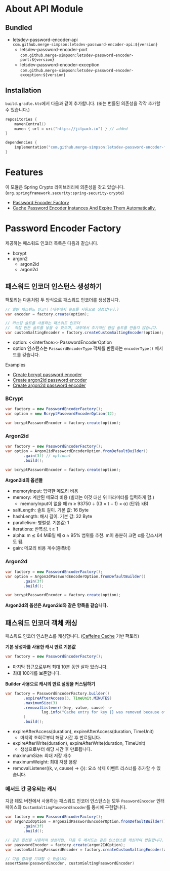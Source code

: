 # About API Module

## Bundled

- letsdev-password-encoder-api  
  `com.github.merge-simpson:letsdev-password-encoder-api:${version}`
  - letsdev-password-encoder-port  
    `com.github.merge-simpson:letsdev-password-encoder-port:${version}`
  - letsdev-password-encoder-exception  
    `com.github.merge-simpson:letsdev-password-encoder-exception:${version}`

## Installation

`build.gradle.kts`에서 다음과 같이 추가합니다. (또는 번들된 의존성을 각각 추가할 수 있습니다.)

```kotlin
repositories {
    mavenCentral()
    maven { url = uri("https://jitpack.io") } // added
}

dependencies {
    implementation("com.github.merge-simpson:letsdev-password-encoder-factory:0.1.0") // added
}
```

# Features

이 모듈은 Spring Crypto 라이브러리에 의존성을 갖고 있습니다. (`org.springframework.security:spring-security-crypto`)

- [Password Encoder Factory](#password-encoder-factory)
- [Cache Password Encoder Instances And Expire Them Automatically.](#패스워드-인코더-객체-캐싱)

# Password Encoder Factory

제공하는 패스워드 인코더 목록은 다음과 같습니다.

- bcrypt
- argon2
    - argon2id
    - argon2d

## 패스워드 인코더 인스턴스 생성하기

팩토리는 다음처럼 두 방식으로 패스워드 인코더를 생성합니다.

```java
// 일반 패스워드 인코더 (내부에서 솔트를 자동으로 생성합니다.)
var encoder = factory.create(option);

// 커스텀 솔트를 사용하는 패스워드 인코더
//  직접 만든 솔트를 넣을 수 있으며, 내부에서 추가적인 랜덤 솔트를 만들지 않습니다.
var customSaltingEncoder = factory.createCustomSaltingEncoder(option);
```

- option: &lt;&lt;interface&gt;&gt; PasswordEncoderOption
- option 인스턴스는 `PasswordEncoderType` 객체를 반환하는 `encoderType()` 메서드를 갖습니다.

Examples

- [Create bcrypt password encoder](#bcrypt)
- [Create argon2id password encoder](#argon2id)
- [Create argon2d password encoder](#argon2d)

### BCrypt

```java
var factory = new PasswordEncoderFactory();
var option = new BcryptPasswordEncoderOption(12);

var bcryptPasswordEncoder = factory.create(option);
```

### Argon2id

```java
var factory = new PasswordEncoderFactory();
var option = Argon2idPasswordEncoderOption.fromDefaultBuilder()
        .gain(3f) // optional
        .build();

var bcryptPasswordEncoder = factory.create(option);
```

**Argon2id의 옵션들**

- memoryInput: 입력한 메모리 비용
- memory: 계산된 메모리 비용 (빌더는 이것 대신 위 파라미터를 입력하게 함.)
    - memoryInput이 없을 때 m ≥ 93750 ÷ ((3 × t − 1) × α)  (단위: kB)
- saltLength: 솔트 길이. 기본 값: 16 Byte
- hashLength: 해시 길이. 기본 값: 32 Byte
- parallelism: 병렬성. 기본값: 1
- iterations: 반복성. t ≥ 1
- alpha: m ≲ 64 MiB일 때 α ≈ 95% 범위를 추천. m이 충분히 크면 α를 감소시켜도 됨.
- gain: 메모리 비용 계수(증폭비)

### Argon2d

```java
var factory = new PasswordEncoderFactory();
var option = Argon2dPasswordEncoderOption.fromDefaultBuilder()
        .gain(3f)
        .build();

var bcryptPasswordEncoder = factory.create(option);
```

**Argon2d의 옵션은 Argon2id와 같은 항목을 같습니다.**

## 패스워드 인코더 객체 캐싱

패스워드 인코더 인스턴스를 캐싱합니다. ([Caffeine Cache](https://github.com/ben-manes/caffeine) 기반 팩토리)

**기본 생성자를 사용한 캐시 만료 기본값**

```java
var factory = new PasswordEncoderFactory();
```

- 마지막 접근으로부터 최대 10분 동안 살아 있습니다.
- 최대 100개를 보존합니다.

**Builder 사용으로 캐시의 만료 설정을 커스텀하기**

```java
var factory = PasswordEncoderFactory.builder()
        .expireAfterAccess(3, TimeUnit.MINUTES)
        .maximumSize(3)
        .removalListener((key, value, cause) ->
                log.info("Cache entry for key {} was removed because of: {}", key, cause)
        )
        .build();
```

- expireAfterAccess(duration), expireAfterAccess(duration, TimeUnit)
    - 마지막 조회로부터 해당 시간 후 만료됩니다.
- expireAfterWrite(duration), expireAfterWrite(duration, TimeUnit)
    - 생성으로부터 해당 시간 후 만료됩니다.
- maximumSize: 최대 저장 개수
- maximumWeight: 최대 저장 용량
- removalListener((k, v, cause) -> {}): 요소 삭제 이벤트 리스너를 추가할 수 있습니다.

### 메서드 간 공유되는 캐시

지금 데모 버전에서 사용하는 패스워드 인코더 인스턴스는 모두
`PasswordEncoder` 인터페이스와 `CustomSaltingPasswordEncoder`를 동시에 구현합니다.

```java
var factory = new PasswordEncoderFactory();
var argon2IdOption = Argon2idPasswordEncoderOption.fromDefaultBuilder()
        .gain(3f)
        .build();

// 같은 옵션을 사용하여 생성하면, 다음 두 메서드는 같은 인스턴스를 캐싱하여 반환합니다.
var passwordEncoder = factory.create(argon2IdOption);
var customSaltingPasswordEncoder = factory.createCustomSaltingEncoder(argon2IdOption);
```

```kotlin
// 다음 결과를 기대할 수 있습니다.
assertSame(passwordEncoder, customSaltingPasswordEncoder)
```
